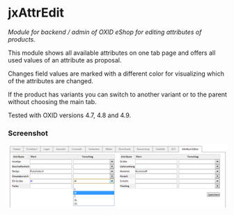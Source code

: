 # jxAttrEdit

*Module for backend / admin of OXID eShop for editing attributes of products.*

This module shows all available attributes on one tab page and offers all used values of an attribute as proposal.  

Changes field values are marked with a different color for visualizing which of the attributes are changed.

If the product has variants you can switch to another variant or to the parent without choosing the main tab.

Tested with OXID versions 4.7, 4.8 and 4.9. 

### Screenshot ###
![](https://github.com/job963/jxAttrEdit/raw/develop/docs/img/editattributes.jpg)